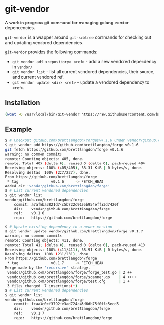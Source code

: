 git-vendor
==========
A work in progress git command for managing golang vendor dependencies.

`git-vendor` is a wrapper around `git-subtree` commands for checking out and updating vendored dependencies.

`git-vendor` provides the following commands:

* `git vendor add <repository> <ref>` - add a new vendored dependency in `vendor/`
* `git vendor list` - list all current vendored dependencies, their source, and current vendored ref.
* `git vendor update <dir> <ref>` - update a vendored dependency to `<ref>`.

## Installation
```bash
(wget -O /usr/local/bin/git-vendor https://raw.githubusercontent.com/brettlangdon/git-vendor/master/git-vendor && chmod +x /usr/local/bin/git-vendor)
```

## Example

```bash
$ # Checkout github.com/brettlangdon/forge@v0.1.6 under vendor/github.com/brettlangdon/forge
$ git vendor add https://github.com/brettlangdon/forge v0.1.6
git fetch https://github.com/brettlangdon/forge v0.1.6
warning: no common commits
remote: Counting objects: 405, done.
remote: Total 405 (delta 0), reused 0 (delta 0), pack-reused 404
Receiving objects: 100% (405/405), 68.31 KiB | 0 bytes/s, done.
Resolving deltas: 100% (227/227), done.
From https://github.com/brettlangdon/forge
 * tag               v0.1.6     -> FETCH_HEAD
Added dir 'vendor/github.com/brettlangdon/forge'
$ # List current vendored dependencies
$ git vendor list
vendor/github.com/brettlangdon/forge
	commit:	a7afbba3821d74c5b722c9195b954effa3d7420f
	dir:	vendor/github.com/brettlangdon/forge
	ref:	v0.1.6
	repo:	https://github.com/brettlangdon/forge

$ # Update existing dependency to a newer version
$ git vendor update vendor/github.com/brettlangdon/forge v0.1.7
warning: no common commits
remote: Counting objects: 411, done.
remote: Total 411 (delta 0), reused 0 (delta 0), pack-reused 410
Receiving objects: 100% (411/411), 68.91 KiB | 0 bytes/s, done.
Resolving deltas: 100% (231/231), done.
From https://github.com/brettlangdon/forge
 * tag               v0.1.7     -> FETCH_HEAD
Merge made by the 'recursive' strategy.
 vendor/github.com/brettlangdon/forge/forge_test.go | 2 ++
 vendor/github.com/brettlangdon/forge/scanner.go    | 4 ++++
 vendor/github.com/brettlangdon/forge/test.cfg      | 1 +
 3 files changed, 7 insertions(+)
$ # List current vendored dependencies
$ git vendor list
vendor/github.com/brettlangdon/forge
	commit:	fcaa3c0cf3792fe3ad724c43d6db75f06fc5ecd5
	dir:	vendor/github.com/brettlangdon/forge
	ref:	v0.1.7
	repo:	https://github.com/brettlangdon/forge

```
